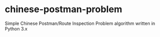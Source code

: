 # chinese-postman-problem
Simple Chinese Postman/Route Inspection Problem algorithm written in Python 3.x
